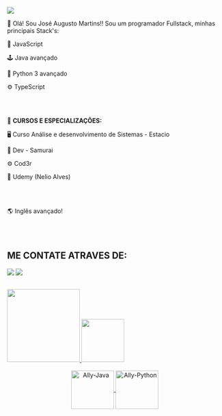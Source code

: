 ![](https://komarev.com/ghpvc/?username=Joseaugustomartins&color=006bed)

📌 Olá! Sou José Augusto Martins!! Sou um programador Fullstack, minhas principais Stack's: 

  👾 JavaScript
 
  🕹️ Java avançado

  🐍 Python 3 avançado

  ⚙️ TypeScript

<html>
 <head>
  <br />
 </head>
 <body>
   <br />
 </body>
</html>

📌 **CURSOS E ESPECIALIZAÇÕES:** 

 🖥️ Curso Análise e desenvolvimento de Sistemas - Estacio

 🥋 Dev - Samurai

 ⚙️ Cod3r 

 🚥 Udemy (Nelio Alves)
 
<html>
 <head>
  <br />
 </head>
 <body>
   <br />
 </body>
</html>

🌎 Inglês avançado!

<html>
 <head>
  <br />
 </head>
 <body>
   <br />
 </body>
</html>

## ME CONTATE ATRAVES DE:


<a href="https://www.linkedin.com/in/jose-augustob92/" target="_blank"><img src="https://img.shields.io/badge/-LinkedIn-%230077B5?style=for-the-badge&logo=linkedin&logoColor=white" target="_blank"></a> 
<a href = "mailto:joseaugustomartinsqueiroz@gmail.com"><img src="https://img.shields.io/badge/Gmail-D14836?style=for-the-badge&logo=gmail&logoColor=white" target="_blank"></a>

##

<div>
  <a href="[https://github.com/Joseaugustomartins](https://github.com/Joseaugustomartins)"> 
  <img height="170em" src="https://github-readme-stats.vercel.app/api?username=Joseaugustomartins&show_icons=true&theme=tokyonight&include_all_commits=true&count_private=true"/>
  <img height="100em" src="https://github-readme-stats.vercel.app/api/top-langs/?username=Joseaugustomartins&layout=compact&langs_count=16&theme=tokyonight"/>
</div>

<br>
  
<div align="center" style="display: inline_block">
  <img align="center" alt="Ally-Java" height="90" width="100" src="https://cdn.jsdelivr.net/gh/devicons/devicon/icons/java/java-original.svg" />
  <img align="center" alt="Ally-Python" height="90" width="100" src="https://cdn.jsdelivr.net/gh/devicons/devicon/icons/python/python-original-wordmark.svg" /> 
</div>
